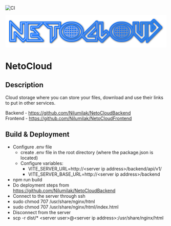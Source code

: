 ![CI](https://github.com/Nilumilak/NetoCloudFrontend/actions/workflows/cicd.yml/badge.svg)

![Alt text](assets/NetoCloudLogo.png)
# NetoCloud
## Description
Cloud storage where you can store your files, download and use their links to put in other 
services.

Backend - https://github.com/Nilumilak/NetoCloudBackend<br />
Frontend - https://github.com/Nilumilak/NetoCloudFrontend

## Build & Deployment
- Configure .env file
  - create .env file in the root directory (where the package.json is located)
  - Configure variables:
    - VITE_SERVER_URL=http://\<server ip address>/backend/api/v1/
    - VITE_SERVER_BASE_URL=http://\<server ip address>/backend
- npm run build
- Do deployment steps from https://github.com/Nilumilak/NetoCloudBackend
- Connect to the server through ssh
- sudo chmod 707 /usr/share/nginx/html
- sudo chmod 707 /usr/share/nginx/html/index.html
- Disconnect from the server
- scp -r dist/* \<server user>@\<server ip address>:/usr/share/nginx/html
